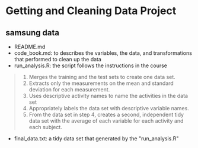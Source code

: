 # Getting and Cleaning Data Project
## samsung data

+ README.md
+ code_book.md: to describes the variables, the data, and transformations
that performed to clean up the data
+ run_analysis.R: the script follows the instructions in the course
>1. Merges the training and the test sets to create one data set.
>2. Extracts only the measurements on the mean and standard deviation
for each measurement.
>3. Uses descriptive activity names to name the activities in the data set
>4. Appropriately labels the data set with descriptive variable names.
>5. From the data set in step 4, creates a second, independent tidy data set
with the average of each variable for each activity and each subject.
+ final_data.txt: a tidy data set that generated by the "run_analysis.R"
